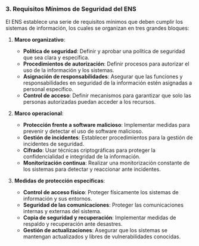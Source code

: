 ### 3. **Requisitos Mínimos de Seguridad del ENS** <!-- {docsify-ignore} -->

El ENS establece una serie de requisitos mínimos que deben cumplir los sistemas de información, los cuales se organizan en tres grandes bloques:

1. **Marco organizativo**:
   - **Política de seguridad**: Definir y aprobar una política de seguridad que sea clara y específica.
   - **Procedimientos de autorización**: Definir procesos para autorizar el uso de la información y los sistemas.
   - **Asignación de responsabilidades**: Asegurar que las funciones y responsabilidades en seguridad de la información estén asignadas a personal específico.
   - **Control de acceso**: Definir mecanismos para garantizar que solo las personas autorizadas puedan acceder a los recursos.

2. **Marco operacional**:
   - **Protección frente a software malicioso**: Implementar medidas para prevenir y detectar el uso de software malicioso.
   - **Gestión de incidentes**: Establecer procedimientos para la gestión de incidentes de seguridad.
   - **Cifrado**: Usar técnicas criptográficas para proteger la confidencialidad e integridad de la información.
   - **Monitorización continua**: Realizar una monitorización constante de los sistemas para detectar y reaccionar ante incidentes.

3. **Medidas de protección específicas**:
   - **Control de acceso físico**: Proteger físicamente los sistemas de información y sus entornos.
   - **Seguridad de las comunicaciones**: Proteger las comunicaciones internas y externas del sistema.
   - **Copia de seguridad y recuperación**: Implementar medidas de respaldo y recuperación ante desastres.
   - **Gestión de actualizaciones**: Asegurar que los sistemas se mantengan actualizados y libres de vulnerabilidades conocidas.